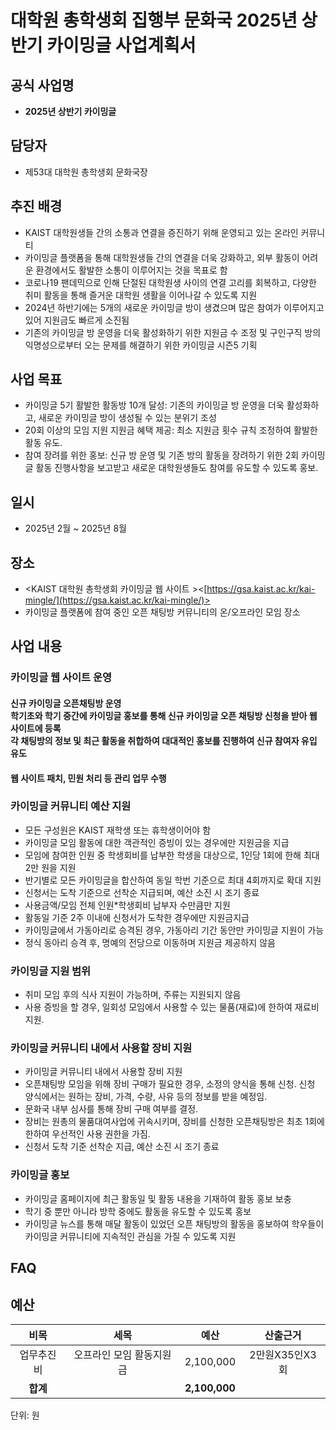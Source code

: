 # 대학원 총학생회 집행부 문화국 2025년 상반기 카이밍글 사업계획서

## 공식 사업명
- **2025년 상반기 카이밍글**

## 담당자
- 제53대 대학원 총학생회 문화국장

## 추진 배경
- KAIST 대학원생들 간의 소통과 연결을 증진하기 위해 운영되고 있는 온라인 커뮤니티
- 카이밍글 플랫폼을 통해 대학원생들 간의 연결을 더욱 강화하고, 외부 활동이 어려운 환경에서도 활발한 소통이 이루어지는 것을 목표로 함
- 코로나19 팬데믹으로 인해 단절된 대학원생 사이의 연결 고리를 회복하고, 다양한 취미 활동을 통해 즐거운 대학원 생활을 이어나갈 수 있도록 지원
- 2024년 하반기에는 5개의 새로운 카이밍글 방이 생겼으며 많은 참여가 이루어지고 있어 지원금도 빠르게 소진됨
- 기존의 카이밍글 방 운영을 더욱 활성화하기 위한 지원금 수 조정 및 구인구직 방의 익명성으로부터 오는 문제를 해결하기 위한 카이밍글 시즌5 기획  

## 사업 목표
- 카이밍글 5기 활발한 활동방 10개 달성: 기존의 카이밍글 방 운영을 더욱 활성화하고, 새로운 카이밍글 방이 생성될 수 있는 분위기 조성
- 20회 이상의 모임 지원 지원금 혜택 제공: 최소 지원금 횟수 규칙 조정하여 활발한 활동 유도.
- 참여 장려를 위한 홍보: 신규 방 운영 및 기존 방의 활동을 장려하기 위한 2회 카이밍글 활동 진행사항을 보고받고 새로운 대학원생들도 참여를 유도할 수 있도록 홍보.

## 일시
- 2025년 2월 ~ 2025년 8월

## 장소
- <KAIST 대학원 총학생회 카이밍글 웹 사이트 ><[https://gsa.kaist.ac.kr/kai-mingle/](https://gsa.kaist.ac.kr/kai-mingle/)>
- 카이밍글 플랫폼에 참여 중인 오픈 채팅방 커뮤니티의 온/오프라인 모임 장소
  
## 사업 내용

### 카이밍글 웹 사이트 운영

   #### 신규 카이밍글 오픈채팅방 운영 <br/> 학기초와 학기 중간에 카이밍글 홍보를 통해 신규 카이밍글 오픈 채팅방 신청을 받아 웹 사이트에 등록 <br/> 각 채팅방의 정보 및 최근 활동을 취합하여 대대적인 홍보를 진행하여 신규 참여자 유입 유도
      
   #### 웹 사이트 패치, 민원 처리 등 관리 업무 수행

### 카이밍글 커뮤니티 예산 지원
   - 모든 구성원은 KAIST 재학생 또는 휴학생이어야 함
   - 카이밍글 모임 활동에 대한 객관적인 증빙이 있는 경우에만 지원금을 지급
   - 모임에 참여한 인원 중 학생회비를 납부한 학생을 대상으로, 1인당 1회에 한해 최대 2만 원을 지원
   - 반기별로 모든 카이밍글을 합산하여 동일 학번 기준으로 최대 4회까지로 확대 지원
   - 신청서는 도착 기준으로 선착순 지급되며, 예산 소진 시 조기 종료
   - 사용금액/모임 전체 인원*학생회비 납부자 수만큼만 지원
   - 활동일 기준 2주 이내에 신청서가 도착한 경우에만 지원금지급
   - 카이밍글에서 가동아리로 승격된 경우, 가동아리 기간 동안만 카이밍글 지원이 가능
   - 정식 동아리 승격 후, 명예의 전당으로 이동하며 지원금 제공하지 않음

### 카이밍글 지원 범위
   - 취미 모임 후의 식사 지원이 가능하며, 주류는 지원되지 않음
   - 사용 증빙을 할 경우, 일회성 모임에서 사용할 수 있는 물품(재료)에 한하여 재료비 지원.

### 카이밍글 커뮤니티 내에서 사용할 장비 지원
   - 카이밍글 커뮤니티 내에서 사용할 장비 지원
   - 오픈채팅방 모임을 위해 장비 구매가 필요한 경우, 소정의 양식을 통해 신청. 신청 양식에서는 원하는 장비, 가격, 수량, 사유 등의 정보를 받을 예정임.
   - 문화국 내부 심사를 통해 장비 구매 여부를 결정.
   - 장비는 원총의 물품대여사업에 귀속시키며, 장비를 신청한 오픈채팅방은 최초 1회에 한하여 우선적인 사용 권한을 가짐.
   - 신청서 도착 기준 선착순 지급, 예산 소진 시 조기 종료
    
### 카이밍글 홍보
   - 카이밍글 홈페이지에 최근 활동일 및 활동 내용을 기재하여 활동 홍보 보충
   - 학기 중 뿐만 아니라 방학 중에도 활동을 유도할 수 있도록 홍보
   - 카이밍글 뉴스를 통해 매달 활동이 있었던 오픈 채팅방의 활동을 홍보하여 학우들이 카이밍글 커뮤니티에 지속적인 관심을 가질 수 있도록 지원

## FAQ

## 예산

|  **비목** |   **세목**   | **예산** | **산출근거** |
|:----------:|:------------:|:--------:|:--------:|
|업무추진비| 오프라인 모임 활동지원금 | 2,100,000 | 2만원X35인X3회 |
|  **합계**  |              | **2,100,000**|  |

단위: 원

